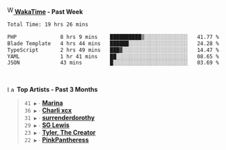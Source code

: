 <img src="https://github.com/dxnter/dxnter/assets/17434202/67b21fa4-d36d-46f9-9dec-f23d976b00ef" alt="WakaTime Logo" width="14" height="18"/><a href="https://wakatime.com/@dxnter" target="_blank"><strong> WakaTime</strong></a><strong> - Past Week</strong>

<!--START_SECTION:waka-->

```txt
Total Time: 19 hrs 26 mins

PHP              8 hrs 9 mins    ██████████▒░░░░░░░░░░░░░░   41.77 %
Blade Template   4 hrs 44 mins   ██████░░░░░░░░░░░░░░░░░░░   24.28 %
TypeScript       2 hrs 49 mins   ███▓░░░░░░░░░░░░░░░░░░░░░   14.47 %
YAML             1 hr 41 mins    ██░░░░░░░░░░░░░░░░░░░░░░░   08.65 %
JSON             43 mins         █░░░░░░░░░░░░░░░░░░░░░░░░   03.69 %
```

<!--END_SECTION:waka-->

<br/>

<!--START_LASTFM_ARTISTS:{"period": "3month", "rows": 6}-->
<a href="https://last.fm" target="_blank"><img src="https://user-images.githubusercontent.com/17434202/215290617-e793598d-d7c9-428f-9975-156db1ba89cc.svg" alt="Last.fm Logo" width="18" height="13"/></a> **Top Artists - Past 3 Months**

> `41 ▶️` ∙ **[Marina](https://www.last.fm/music/Marina)**<br/>
> `36 ▶️` ∙ **[Charli xcx](https://www.last.fm/music/Charli+xcx)**<br/>
> `31 ▶️` ∙ **[surrenderdorothy](https://www.last.fm/music/surrenderdorothy)**<br/>
> `29 ▶️` ∙ **[SG Lewis](https://www.last.fm/music/SG+Lewis)**<br/>
> `23 ▶️` ∙ **[Tyler, The Creator](https://www.last.fm/music/Tyler,+The+Creator)**<br/>
> `22 ▶️` ∙ **[PinkPantheress](https://www.last.fm/music/PinkPantheress)**<br/>
<!--END_LASTFM_ARTISTS-->
